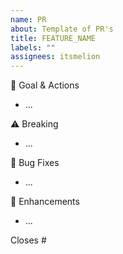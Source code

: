 ```yaml
---
name: PR
about: Template of PR's
title: FEATURE_NAME
labels: ""
assignees: itsmelion
---
```


🎯 Goal & Actions

- ...

⚠️ Breaking

- ...

🐛 Bug Fixes

- ...

💅 Enhancements

- ...

Closes #

